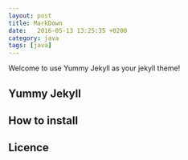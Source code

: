 ```yaml
---
layout: post
title: MarkDown
date:   2016-05-13 13:25:35 +0200
category: java
tags: [java]
---
```


Welcome to use Yummy Jekyll as your jekyll theme!

## Yummy Jekyll

## How to install

## Licence
